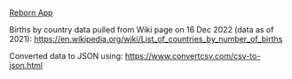 <!--
TODO:
1) Map data in country location and birth by country JSON files
2) Randomise location based on probability
3) Responsive interface
4) Add export feature (png or share with friends)
5) Stimulation feature (dropdown menu)
6) Update Table header (visual)
7) Only show table after first click
8) Add filtering feature to columns, sort table by reroll desc
99) Modulise components

Packages used:
1) React
2) Material UI (Core)
3) React Leaflet

Note:
1) Birth data - https://en.wikipedia.org/wiki/List_of_countries_by_number_of_births
2) Country location - https://www.mapsofworld.com/world-maps/world-map-with-latitude-and-longitude.html
-->

[Reborn App](https://uahh.site/reborn)

Births by country data pulled from Wiki page on 16 Dec 2022 (data as of 2021): https://en.wikipedia.org/wiki/List_of_countries_by_number_of_births

Converted data to JSON using: https://www.convertcsv.com/csv-to-json.html
